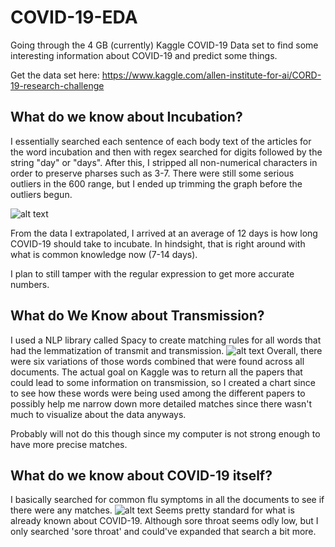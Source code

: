 # COVID-19-EDA
Going through the 4 GB (currently) Kaggle COVID-19 Data set to find some interesting information about COVID-19 and predict some things.

Get the data set here: https://www.kaggle.com/allen-institute-for-ai/CORD-19-research-challenge

## What do we know about Incubation?

I essentially searched each sentence of each body text of the articles for the word incubation and then with regex searched for digits followed by the string "day" or "days". After this, I stripped all non-numerical characters in order to preserve pharses such as 3-7. There were still some serious outliers in the 600 range, but I ended up trimming the graph before the outliers begun.

![alt text](https://github.com/jbofill10/COVID-19-EDA/blob/master/Charts/IncubHist.png)

From the data I extrapolated, I arrived at an average of 12 days is how long COVID-19 should take to incubate. In hindsight, that is right around with what is common knowledge now (7-14 days).  

I plan to still tamper with the regular expression to get more accurate numbers.

## What do We Know about Transmission?

I used a NLP library called Spacy to create matching rules for all words that had the lemmatization of transmit and transmission.
![alt text](https://github.com/jbofill10/COVID-19-EDA/blob/master/Charts/TransmissionFreq.png)
 Overall, there were six variations of those words combined that were found across all documents. The actual goal on Kaggle was to return all the papers that could lead to some information on transmission, so I created a chart since to see how these words were being used among the different papers to possibly help me narrow down more detailed matches since there wasn't much to visualize about the data anyways. 
 
Probably will not do this though since my computer is not strong enough to have more precise matches. 

## What do we know about COVID-19 itself?
I basically searched for common flu symptoms in all the documents to see if there were any matches.
![alt text](https://github.com/jbofill10/COVID-19-EDA/blob/master/Charts/corona_symptoms.png)
Seems pretty standard for what is already known about COVID-19. Although sore throat seems odly low, but I only searched 'sore throat' and could've expanded that search a bit more.
